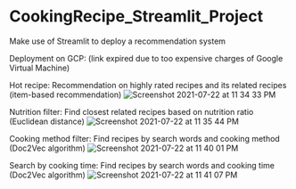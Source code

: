 # CookingRecipe_Streamlit_Project
Make use of Streamlit to deploy a recommendation system

Deployment on GCP:      (link expired due to too expensive charges of Google Virtual Machine)

Hot recipe:             Recommendation on highly rated recipes and its related recipes (item-based recommendation)
![Screenshot 2021-07-22 at 11 34 33 PM](https://user-images.githubusercontent.com/77033084/126674528-6d6139a6-d43d-4ade-b44d-3ed37f3d1649.png)

Nutrition filter:       Find closest related recipes based on nutrition ratio          (Euclidean distance)
![Screenshot 2021-07-22 at 11 35 44 PM](https://user-images.githubusercontent.com/77033084/126674742-ca38b5e2-b2cd-4136-9d36-132dd4cf6644.png)

Cooking method filter:  Find recipes by search words and cooking method                (Doc2Vec algorithm)
![Screenshot 2021-07-22 at 11 40 01 PM](https://user-images.githubusercontent.com/77033084/126674983-e3009db9-889d-42a7-b965-345dd940ec2b.png)

Search by cooking time: Find recipes by search words and cooking time                  (Doc2Vec algorithm)
![Screenshot 2021-07-22 at 11 41 07 PM](https://user-images.githubusercontent.com/77033084/126675156-9477524a-43cb-4cb7-a4bb-d5aa0e7b78c8.png)
